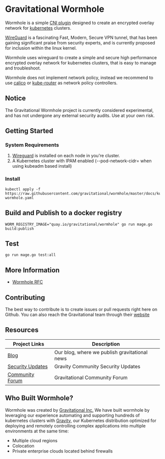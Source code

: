 # Gravitational Wormhole
Wormhole is a simple [CNI plugin](https://github.com/containernetworking/cni) designed to create an encrypted overlay network for [kubernetes](https://kubernetes.io) clusters.

[WireGuard](https://www.wireguard.com) is a fascinating Fast, Modern, Secure VPN tunnel, that has been gaining significant praise from security experts, and is currently proposed for inclusion within the linux kernel.

Wormhole uses wireguard to create a simple and secure high performance encrypted overlay network for kubernetes clusters, that is easy to manage and troubleshoot.

Wormhole does not implement network policy, instead we recommend to use [calico](https://github.com/projectcalico/calico) or [kube-router](https://github.com/cloudnativelabs/kube-router) as network policy controllers.

## Notice
<aside class="warning">
The Gravitational Wormhole project is currently considered experimental, and has not undergone any external security audits. Use at your own risk.
</aside>


## Getting Started

### System Requirements
1. [Wireguard](https://www.wireguard.com/install/) is installed on each node in you're cluster.
2. A Kubernetes cluster with IPAM enabled (--pod-network-cidr= when using kubeadm based install)

### Install
```console
kubectl apply -f https://raw.githubusercontent.com/gravitational/wormhole/master/docs/kube-wormhole.yaml
```


## Build and Publish to a docker registry

```
WORM_REGISTRY_IMAGE="quay.io/gravitational/wormhole" go run mage.go build:publish
```

## Test

```
go run mage.go test:all
```


## More Information
- [Wormhole RFC](docs/rfcs/0001-spec.md)

## Contributing
The best way to contribute is to create issues or pull requests right here on Github. You can also reach the Gravitational team through their [website](https://gravitational.com)

## Resources
|Project Links| Description
|---|----
| [Blog](http://blog.gravitational.com) | Our blog, where we publish gravitational news |
| [Security Updates](https://groups.google.com/forum/#!forum/gravity-community-security) | Gravity Community Security Updates |
| [Community Forum](https://community.gravitational.com) | Gravitational Community Forum|

## Who Built Wormhole?
Wormhole was created by [Gravitational Inc.](https://gravitational.com) We have built wormhole by leveraging our experience automating and supporting hundreds of kubernetes clusters with [Gravity](https://gravitational.com/gravity/), our Kubernetes distribution optimized for deploying and remotely controlling complex applications into multiple environments at the same time:

- Multiple cloud regions
- Colocation
- Private enterprise clouds located behind firewalls